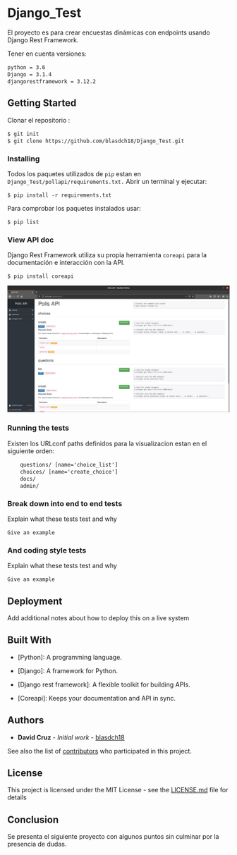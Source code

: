 # Django_Test

El proyecto es para crear encuestas dinámicas con endpoints usando Django Rest Framework.

Tener en cuenta versiones:
```
python = 3.6
Django = 3.1.4
djangorestframework = 3.12.2
```


## Getting Started

Clonar el repositorio :
```
$ git init 
$ git clone https://github.com/blasdch18/Django_Test.git
```

### Installing

Todos los paquetes utilizados de ```pip``` estan en ```Django_Test/pollapi/requirements.txt.``` Abrir un terminal y ejecutar:
```
$ pip install -r requirements.txt
```
Para comprobar los paquetes instalados usar:
```
$ pip list
```

### View API doc

Django Rest Framework utiliza su propia herramienta ```coreapi``` para la documentación e interacción con la API.

```
$ pip install coreapi
```

![alt text](https://github.com/blasdch18/Django_Test/blob/main/Coreapi_tmp.png?raw=true)


### Running the tests

Existen los URLconf paths definidos para la visualizacion estan en el siguiente orden:
```
    questions/ [name='choice_list']
    choices/ [name='create_choice']
    docs/
    admin/
```

### Break down into end to end tests

Explain what these tests test and why

```
Give an example
```

### And coding style tests

Explain what these tests test and why

```
Give an example
```

## Deployment

Add additional notes about how to deploy this on a live system

## Built With

* [Python]: A programming language.

* [Django]: A framework for Python.

* [Django rest framework]: A flexible toolkit for building APIs.

* [Coreapi]: Keeps your documentation and API in sync.


## Authors

* **David Cruz** - *Initial work* - [blasdch18](https://github.com/blasdch18)

See also the list of [contributors](https://github.com/your/project/contributors) who participated in this project.

## License

This project is licensed under the MIT License - see the [LICENSE.md](LICENSE.md) file for details

## Conclusion

Se presenta el siguiente proyecto con algunos puntos sin culminar por la presencia de dudas.
